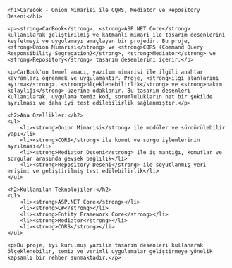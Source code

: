     <h1>CarBook - Onion Mimarisi ile CQRS, Mediator ve Repository Deseni</h1>

    <p><strong>CarBook</strong>, <strong>ASP.NET Core</strong> kullanılarak geliştirilmiş ve katmanlı mimari ile tasarım desenlerini keşfetmeyi ve uygulamayı amaçlayan bir projedir. Bu proje, <strong>Onion Mimarisi</strong> ve <strong>CQRS (Command Query Responsibility Segregation)</strong>, <strong>Mediator</strong> ve <strong>Repository</strong> tasarım desenlerini içerir.</p>

    <p>CarBook'un temel amacı, yazılım mimarisi ile ilgili anahtar kavramları öğrenmek ve uygulamaktır. Proje, <strong>ilgi alanlarını ayırma</strong>, <strong>ölçeklenebilirlik</strong> ve <strong>bakım kolaylığı</strong> üzerine odaklanır. Bu tasarım desenleri kullanılarak, uygulama temiz kod, sorumlulukların net bir şekilde ayrılması ve daha iyi test edilebilirlik sağlanmıştır.</p>

    <h2>Ana Özellikler:</h2>
    <ul>
        <li><strong>Onion Mimarisi</strong> ile modüler ve sürdürülebilir yapı</li>
        <li><strong>CQRS</strong> ile komut ve sorgu işlemlerinin ayrılması</li>
        <li><strong>Mediator Deseni</strong> ile iş mantığı, komutlar ve sorgular arasında gevşek bağlılık</li>
        <li><strong>Repository Deseni</strong> ile soyutlanmış veri erişimi ve geliştirilmiş test edilebilirlik</li>
    </ul>

    <h2>Kullanılan Teknolojiler:</h2>
    <ul>
        <li><strong>ASP.NET Core</strong></li>
        <li><strong>C#</strong></li>
        <li><strong>Entity Framework Core</strong></li>
        <li><strong>Mediator</strong></li>
        <li><strong>CQRS</strong></li>
    </ul>

    <p>Bu proje, iyi kurulmuş yazılım tasarım desenleri kullanarak ölçeklenebilir, temiz ve verimli uygulamalar geliştirmeye yönelik kapsamlı bir rehber sunmaktadır.</p>
